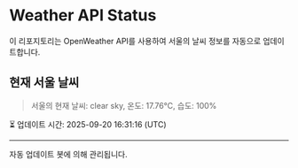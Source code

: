 
# Weather API Status

이 리포지토리는 OpenWeather API를 사용하여 서울의 날씨 정보를 자동으로 업데이트합니다.

## 현재 서울 날씨
> 서울의 현재 날씨: clear sky, 온도: 17.76°C, 습도: 100%

⏳ 업데이트 시간: 2025-09-20 16:31:16 (UTC)

---
자동 업데이트 봇에 의해 관리됩니다.
